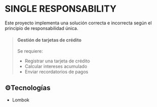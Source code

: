 # SINGLE RESPONSABILITY
Este proyecto implementa una solución correcta e incorrecta según el principio de responsabilidad única.

> #### Gestión de tarjetas de crédito
> Se requiere:
> - Registrar una tarjeta de crédito
> - Calcular intereses acumulado
> - Enviar recordatorios de pagos

## ⚙️Tecnologías
- Lombok
